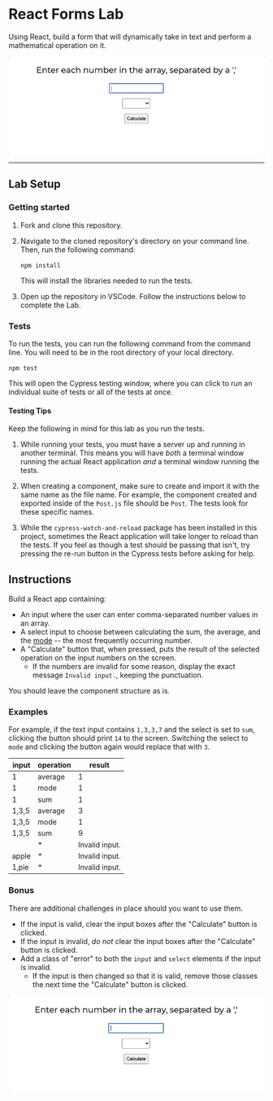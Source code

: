 # React Forms Lab

Using React, build a form that will dynamically take in text and perform a mathematical operation on it.

![Example of the clicker game.](./assets/sum.gif)

---

## Lab Setup

### Getting started

1. Fork and clone this repository.

1. Navigate to the cloned repository's directory on your command line. Then, run the following command:

   ```
   npm install
   ```

   This will install the libraries needed to run the tests.

1. Open up the repository in VSCode. Follow the instructions below to complete the Lab.

### Tests

To run the tests, you can run the following command from the command line. You will need to be in the root directory of your local directory.

```
npm test
```

This will open the Cypress testing window, where you can click to run an individual suite of tests or all of the tests at once.

#### Testing Tips

Keep the following in mind for this lab as you run the tests.

1. While running your tests, you must have a server up and running in another terminal. This means you will have _both_ a terminal window running the actual React application _and_ a terminal window running the tests.

1. When creating a component, make sure to create and import it with the same name as the file name. For example, the component created and exported inside of the `Post.js` file should be `Post`. The tests look for these specific names.

1. While the `cypress-watch-and-reload` package has been installed in this project, sometimes the React application will take longer to reload than the tests. If you feel as though a test should be passing that isn't, try pressing the re-run button in the Cypress tests before asking for help.

## Instructions

Build a React app containing:

- An input where the user can enter comma-separated number values in an array.
- A select input to choose between calculating the sum, the average, and the [mode](https://www.mathsisfun.com/definitions/mode.html) -- the most frequently occurring number.
- A "Calculate" button that, when pressed, puts the result of the selected operation on the input numbers on the screen.
  - If the numbers are invalid for some reason, display the exact message `Invalid input.`, keeping the punctuation.

You should leave the component structure as is.

### Examples

For example, if the text input contains `1,3,3,7` and the select is set to `sum`, clicking the button should print `14` to the screen.
Switching the select to `mode` and clicking the button again would replace that with `3`.

| input | operation | result         |
| ----- | --------- | -------------- |
| 1     | average   | 1              |
| 1     | mode      | 1              |
| 1     | sum       | 1              |
| 1,3,5 | average   | 3              |
| 1,3,5 | mode      | 1              |
| 1,3,5 | sum       | 9              |
|       | \*        | Invalid input. |
| apple | \*        | Invalid input. |
| 1,pie | \*        | Invalid input. |

### Bonus

There are additional challenges in place should you want to use them.

- If the input is valid, clear the input boxes after the "Calculate" button is clicked.
- If the input is invalid, _do not_ clear the input boxes after the "Calculate" button is clicked.
- Add a class of "error" to both the `input` and `select` elements if the input is invalid.
  - If the input is then changed so that it is valid, remove those classes the next time the "Calculate" button is clicked.

![Example of the the bonus error styling.](./assets/error.gif)
